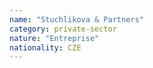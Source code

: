```yaml
---
name: "Stuchlikova & Partners"
category: private-sector
nature: "Entreprise"
nationality: CZE
---
```

    